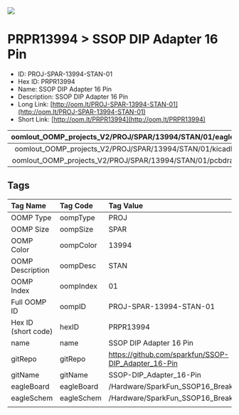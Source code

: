 


  
![][im]
# PRPR13994 > SSOP DIP Adapter 16 Pin

- ID: PROJ-SPAR-13994-STAN-01
- Hex ID: PRPR13994
- Name: SSOP DIP Adapter 16 Pin
- Description: SSOP DIP Adapter 16 Pin
- Long Link: [http://oom.lt/PROJ-SPAR-13994-STAN-01](http://oom.lt/PROJ-SPAR-13994-STAN-01)
- Short Link: [http://oom.lt/PRPR13994](http://oom.lt/PRPR13994)
  

|oomlout_OOMP_projects_V2/PROJ/SPAR/13994/STAN/01/eagleImage.png|oomlout_OOMP_projects_V2/PROJ/SPAR/13994/STAN/01/eagleSchemImage.png|oomlout_OOMP_projects_V2/PROJ/SPAR/13994/STAN/01/kicadPcb3dFront.png|oomlout_OOMP_projects_V2/PROJ/SPAR/13994/STAN/01/kicadPcb3dBack.png|
| :---: | :---: | :---: | :---: |
|oomlout_OOMP_projects_V2/PROJ/SPAR/13994/STAN/01/kicadPcb3d.png|oomlout_OOMP_projects_V2/PROJ/SPAR/13994/STAN/01/bomBack.png|oomlout_OOMP_projects_V2/PROJ/SPAR/13994/STAN/01/bomFront.png|oomlout_OOMP_projects_V2/PROJ/SPAR/13994/STAN/01/pcbdraw.svg|
|oomlout_OOMP_projects_V2/PROJ/SPAR/13994/STAN/01/pcbdrawBack.svg||||

## Tags
  

|Tag Name|Tag Code|Tag Value|
| :--- | :--- | :--- |
|OOMP Type|oompType|PROJ|
|OOMP Size|oompSize|SPAR|
|OOMP Color|oompColor|13994|
|OOMP Description|oompDesc|STAN|
|OOMP Index|oompIndex|01|
|Full OOMP ID|oompID|PROJ-SPAR-13994-STAN-01|
|Hex ID (short code)|hexID|PRPR13994|
|name|name|SSOP DIP Adapter 16 Pin|
|gitRepo|gitRepo|https://github.com/sparkfun/SSOP-DIP_Adapter_16-Pin|
|gitName|gitName|SSOP-DIP_Adapter_16-Pin|
|eagleBoard|eagleBoard|/Hardware/SparkFun_SSOP16_Breakout.brd|
|eagleSchem|eagleSchem|/Hardware/SparkFun_SSOP16_Breakout.sch|
||||



[im]: PROJ/SPAR/13994/STAN/01/kicadPcb3d_450.png
